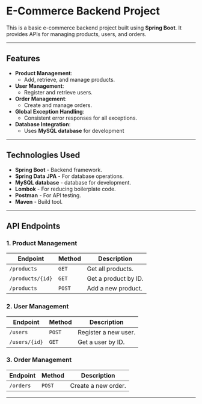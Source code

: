 # **E-Commerce Backend Project**
 
This is a basic e-commerce backend project built using **Spring Boot**. It provides APIs for managing products, users, and orders.
 
---
 
## **Features**
- **Product Management**:
  - Add, retrieve, and manage products.
- **User Management**:
  - Register and retrieve users.
- **Order Management**:
  - Create and manage orders.
- **Global Exception Handling**:
  - Consistent error responses for all exceptions.
- **Database Integration**:
  - Uses **MySQL database** for development
 
---
 
## **Technologies Used**
- **Spring Boot** - Backend framework.
- **Spring Data JPA** - For database operations.
- **MySQL database** - database for development.
- **Lombok** - For reducing boilerplate code.
- **Postman** - For API testing.
- **Maven** - Build tool.
 
---
 
## **API Endpoints**
 
### **1. Product Management**
| **Endpoint**          | **Method** | **Description**                          |
|-----------------------|------------|------------------------------------------|
| `/products`           | `GET`      | Get all products.                        |
| `/products/{id}`      | `GET`      | Get a product by ID.                     |
| `/products`           | `POST`     | Add a new product.                       |
 
### **2. User Management**
| **Endpoint**          | **Method** | **Description**                          |
|-----------------------|------------|------------------------------------------|
| `/users`              | `POST`     | Register a new user.                     |
| `/users/{id}`         | `GET`      | Get a user by ID.                        |
 
### **3. Order Management**
| **Endpoint**          | **Method** | **Description**                          |
|-----------------------|------------|------------------------------------------|
| `/orders`             | `POST`     | Create a new order.                      |
 
---
 

 
